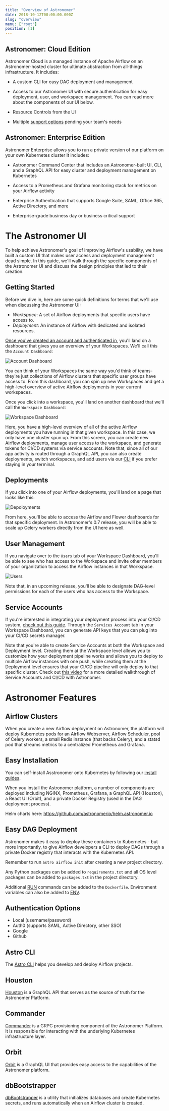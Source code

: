 ```yaml
---
title: "Overview of Astronomer"
date: 2018-10-12T00:00:00.000Z
slug: "overview"
menu: ["root"]
position: [1]
---
```


## Astronomer: Cloud Edition

Astronomer Cloud is a managed instance of Apache Airflow on an Astronomer-hosted cluster for ultimate abstraction from all-things infrastructure. It includes:

- A custom CLI for easy DAG deployment and management

- Access to our Astronomer UI with secure authentication for easy deployment, user, and workspace management. You can read more about the components of our UI below.

- Resource Controls from the UI

- Multiple [support options](https://astronomer.io/pricing) pending your team's needs


## Astronomer: Enterprise Edition

Astronomer Enterprise allows you to run a private version of our platform on your own Kubernetes cluster It includes:

- Astronomer Command Center that includes an Astronomer-built UI, CLI, and a GraphQL API for easy cluster and deployment management on Kubernetes

- Access to a Prometheus and Grafana monitoring stack for metrics on your Airflow activity

- Enterprise Authentication that supports Google Suite, SAML, Office 365, Active Directory, and more

- Enterprise-grade business day or business critical support

# The Astronomer UI

To help achieve Astronomer's goal of improving Airflow's usability, we have built a custom UI that makes user access and deployment management dead simple. In this guide, we'll walk through the specific components of the Astronomer UI and discuss the design principles that led to their creation.

## Getting Started

Before we dive in, here are some quick definitions for terms that we'll use when discussing the Astronomer UI:

 - *Workspace*: A set of Airflow deployments that specific users have access to.
 - *Deployment*: An instance of Airflow with dedicated and isolated resources.

[Once you've created an account and authenticated in](https://astronomer.io/guides/getting-started-with-new-cloud/), you'll land on a dashboard that gives you an  overview of your Workspaces. We'll call this the `Account Dashboard`:

![Account Dashboard](https://s3.amazonaws.com/astronomer-cdn/website/img/guides/account_dashboard.png)

You can think of your Workspaces the same way you'd think of teams- they're just collections of Airflow clusters that specific user groups have access to. From this dashboard, you can spin up new Workspaces and get a high-level overview of active Airflow deployments in your current workspaces.

Once you click into a workspace, you'll land on another dashboard that we'll call the `Workspace Dashboard`:

![Workspace Dashboard](https://s3.amazonaws.com/astronomer-cdn/website/img/guides/workspace_dashboard.png)

Here, you have a high-level overview of all of the active Airflow deployments you have running in that given workspace. In this case, we only have one cluster spun up. From this screen, you can create new Airflow deployments, manage user access to the workspace, and generate tokens for CI/CD systems via service accounts. Note that, since all of our app activity is routed through a GraphQL API, you can also create deployments, switch workspaces, and add users via our [CLI](https://www.astronomer.io/guides/astro-cli/) if you prefer staying in your terminal.

## Deployments

If you click into one of your Airflow deployments, you'll land on a page that looks like this:

![Depoloyments](https://s3.amazonaws.com/astronomer-cdn/website/img/guides/deployment_dashboard.png)

From here, you'll be able to access the Airflow and Flower dashboards for that specific deployment. In Astronomer's 0.7 release, you will be able to scale up Celery workers directly from the UI here as well.

## User Management

If you navigate over to the `Users` tab of your Workspace Dashboard, you'll be able to see who has access to the Workspace and invite other members of your organization to access the Airflow instances in that Workspace.

![Users](https://s3.amazonaws.com/astronomer-cdn/website/img/guides/user_dashboard.png)

Note that, in an upcoming release, you'll be able to designate DAG-level permissions for each of the users who has access to the Workspace.

## Service Accounts

If you're interested in integrating your deployment process into your CI/CD system, [check out this guide](https://astronomer.io/guides/deploying-dags-with-cicd/). Through the `Services Account` tab in your Workspace Dashboard, you can generate API keys that you can plug into your CI/CD secrets manager.

Note that you're able to create Service Accounts at both the Workspace and Deployment level. Creating them at the Workspace level allows you to customize how your deployment pipeline works and allows you to deploy to multiple Airflow instances with one push, while creating them at the Deployment level ensures that your CI/CD pipeline will only deploy to that specific cluster. Check out [this video](https://www.youtube.com/watch?time_continue=2&v=8h9lXzGa4sQ) for a more detailed walkthrough of Service Accounts and CI/CD with Astronomer.


# Astronomer Features

## Airflow Clusters

When you create a new Airflow deployment on Astronomer, the
platform will deploy Kubernetes pods for an Airflow Webserver,
Airflow Scheduler, pool of Celery workers, a small Redis instance
(that backs Celery), and a statsd pod that streams metrics to a
centralized Prometheus and Grafana.

## Easy Installation

You can self-install Asstronomer onto Kubernetes by following our
[install guides](https://www.astronomer.io/guides/install/).

When you install the Astronomer platform, a number of components
are deployed including NGINX, Prometheus, Grafana, a GraphQL API
(Houston), a React UI (Orbit), and a private Docker Registry (used
in the DAG deployment process).

Helm charts here: https://github.com/astronomerio/helm.astronomer.io

## Easy DAG Deployment

Astronomer makes it easy to deploy these containers
to Kubernetes - but more importantly, to give Airflow developers a
CLI to deploy DAGs through a private Docker registry that interacts
with the Kubernetes API.

Remember to run `astro airflow init` after creating a new project directory.

Any Python packages can be added to `requirements.txt` and all OS level packages
can be added to `packages.txt` in the project directory.

Additional [RUN](https://docs.docker.com/engine/reference/builder/#run)
commands can be added to the `Dockerfile`. Environment variables can also be
added to [ENV](https://docs.docker.com/engine/reference/builder/#env).

## Authentication Options

* Local (username/password)
* Auth0 (supports SAML, Active Directory, other SSO)
* Google
* Github

## Astro CLI

The [Astro CLI](https://github.com/astronomerio/astro-cli)
helps you develop and deploy Airflow projects.

## Houston

[Houston](https://github.com/astronomerio/houston-api) is a GraphQL
API that serves as the source of truth for the Astronomer Platform.

## Commander

[Commander](https://github.com/astronomerio/commander) is a  GRPC
provisioning component of the Astronomer Platform. It is
responsible for interacting with the underlying Kubernetes
infrastructure layer.

## Orbit

[Orbit](https://github.com/astronomerio/orbit-ui) is a GraphQL UI
that provides easy access to the capabilities of the Astronomer
platform.

## dbBootstrapper

[dbBootstrapper](https://github.com/astronomerio/db-bootstrapper)
is a utility that initializes databases and create Kubernetes
secrets, and runs automatically when an Airflow cluster is created.
